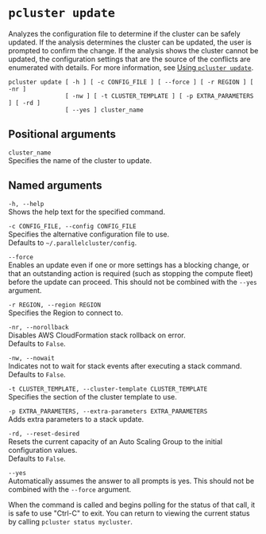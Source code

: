 # `pcluster update`<a name="pcluster.update"></a>

Analyzes the configuration file to determine if the cluster can be safely updated\. If the analysis determines the cluster can be updated, the user is prompted to confirm the change\. If the analysis shows the cluster cannot be updated, the configuration settings that are the source of the conflicts are enumerated with details\. For more information, see [Using `pcluster update`](using-pcluster-update.md)\.

```
pcluster update [ -h ] [ -c CONFIG_FILE ] [ --force ] [ -r REGION ] [ -nr ]
                [ -nw ] [ -t CLUSTER_TEMPLATE ] [ -p EXTRA_PARAMETERS ] [ -rd ]
                [ --yes ] cluster_name
```

## Positional arguments<a name="pcluster.update.arg"></a>

`cluster_name`  
Specifies the name of the cluster to update\.

## Named arguments<a name="pcluster.update.namedarg"></a>

`-h, --help`  
Shows the help text for the specified command\.

`-c CONFIG_FILE, --config CONFIG_FILE`  
Specifies the alternative configuration file to use\.  
Defaults to `~/.parallelcluster/config`\.

`--force`  
Enables an update even if one or more settings has a blocking change, or that an outstanding action is required \(such as stopping the compute fleet\) before the update can proceed\. This should not be combined with the `--yes` argument\.

`-r REGION, --region REGION`  
Specifies the Region to connect to\.

`-nr, --norollback`  
Disables AWS CloudFormation stack rollback on error\.  
Defaults to `False`\.

`-nw, --nowait`  
Indicates not to wait for stack events after executing a stack command\.  
Defaults to `False`\.

`-t CLUSTER_TEMPLATE, --cluster-template CLUSTER_TEMPLATE`  
Specifies the section of the cluster template to use\.

`-p EXTRA_PARAMETERS, --extra-parameters EXTRA_PARAMETERS`  
Adds extra parameters to a stack update\.

`-rd, --reset-desired`  
Resets the current capacity of an Auto Scaling Group to the initial configuration values\.  
Defaults to `False`\.

`--yes`  
Automatically assumes the answer to all prompts is yes\. This should not be combined with the `--force` argument\.

When the command is called and begins polling for the status of that call, it is safe to use "Ctrl\-C" to exit\. You can return to viewing the current status by calling `pcluster status mycluster`\.